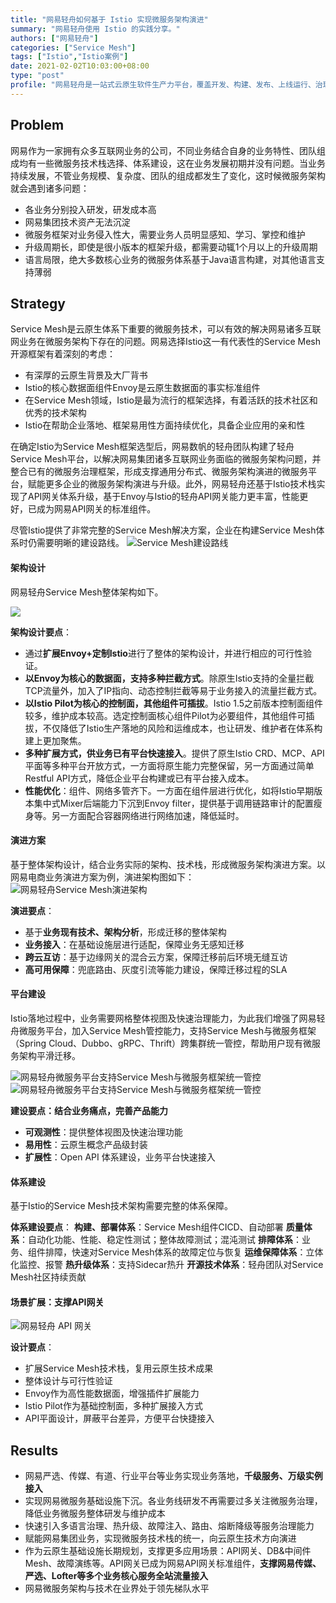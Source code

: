 ```yaml
---
title: "网易轻舟如何基于 Istio 实现微服务架构演进"
summary: "网易轻舟使用 Istio 的实践分享。"
authors: ["网易轻舟"]
categories: ["Service Mesh"]
tags: ["Istio","Istio案例"]
date: 2021-02-02T10:03:00+08:00
type: "post"
profile: "网易轻舟是一站式云原生软件生产力平台，覆盖开发、构建、发布、上线运行、治理和运维等环节，源自网易内部的大规模互联网业务实践，经过金融、制造、物流等行业客户的生产环境验证。"
---
```


## Problem

网易作为一家拥有众多互联网业务的公司，不同业务结合自身的业务特性、团队组成均有一些微服务技术栈选择、体系建设，这在业务发展初期并没有问题。当业务持续发展，不管业务规模、复杂度、团队的组成都发生了变化，这时候微服务架构就会遇到诸多问题：

- 各业务分别投入研发，研发成本高
- 网易集团技术资产无法沉淀
- 微服务框架对业务侵入性大，需要业务人员明显感知、学习、掌控和维护
- 升级周期长，即使是很小版本的框架升级，都需要动辄1个月以上的升级周期
- 语言局限，绝大多数核心业务的微服务体系基于Java语言构建，对其他语言支持薄弱

## Strategy

Service Mesh是云原生体系下重要的微服务技术，可以有效的解决网易诸多互联网业务在微服务架构下存在的问题。网易选择Istio这一有代表性的Service Mesh开源框架有着深刻的考虑：

- 有深厚的云原生背景及大厂背书
- Istio的核心数据面组件Envoy是云原生数据面的事实标准组件
- 在Service Mesh领域，Istio是最为流行的框架选择，有着活跃的技术社区和优秀的技术架构
- Istio在帮助企业落地、框架易用性方面持续优化，具备企业应用的亲和性

在确定Istio为Service Mesh框架选型后，网易数帆的轻舟团队构建了轻舟Service Mesh平台，以解决网易集团诸多互联网业务面临的微服务架构问题，并整合已有的微服务治理框架，形成支撑通用分布式、微服务架构演进的微服务平台，赋能更多企业的微服务架构演进与升级。此外，网易轻舟还基于Istio技术栈实现了API网关体系升级，基于Envoy与Istio的轻舟API网关能力更丰富，性能更好，已成为网易API网关的标准组件。

尽管Istio提供了非常完整的Service Mesh解决方案，企业在构建Service Mesh体系时仍需要明晰的建设路线。
![Service Mesh建设路线](008eGmZEly1gn9clbh23vj30ye0ow4b3.jpg)

#### 架构设计

网易轻舟Service Mesh整体架构如下。

![](008eGmZEly1gna7mmf7otj311s0u0wk1.jpg)

**架构设计要点**：

- 通过**扩展Envoy+定制Istio**进行了整体的架构设计，并进行相应的可行性验证。
- **以Envoy为核心的数据面，支持多种拦截方式**。除原生Istio支持的全量拦截TCP流量外，加入了IP指向、动态控制拦截等易于业务接入的流量拦截方式。
- **以Istio Pilot为核心的控制面，其他组件可插拔**。Istio 1.5之前版本控制面组件较多，维护成本较高。选定控制面核心组件Pilot为必要组件，其他组件可插拔，不仅降低了Istio生产落地的风险和运维成本，也让研发、维护者在体系构建上更加聚焦。
- **多种扩展方式，供业务已有平台快速接入**。提供了原生Istio CRD、MCP、API平面等多种平台开放方式，一方面将原生能力完整保留，另一方面通过简单Restful API方式，降低企业平台构建或已有平台接入成本。
- **性能优化**：组件、网络多管齐下。一方面在组件层进行优化，如将Istio早期版本集中式Mixer后端能力下沉到Envoy filter，提供基于调用链路审计的配置瘦身等。另一方面配合容器网络进行网络加速，降低延时。

#### 演进方案

基于整体架构设计，结合业务实际的架构、技术栈，形成微服务架构演进方案。以网易电商业务演进方案为例，演进架构图如下：
![网易轻舟Service Mesh演进架构](008eGmZEly1gn9gb6swd4j30y70u00vq.jpg)

**演进要点**：

- 基于**业务现有技术、架构分析**，形成迁移的整体架构
- **业务接入**：在基础设施层进行适配，保障业务无感知迁移
- **跨云互访**：基于边缘网关的混合云方案，保障迁移前后环境无缝互访
- **高可用保障**：兜底路由、灰度引流等能力建设，保障迁移过程的SLA

#### 平台建设

Istio落地过程中，业务需要网格整体视图及快速治理能力，为此我们增强了网易轻舟微服务平台，加入Service Mesh管控能力，支持Service Mesh与微服务框架（Spring Cloud、Dubbo、gRPC、Thrift）跨集群统一管控，帮助用户现有微服务架构平滑迁移。

![网易轻舟微服务平台支持Service Mesh与微服务框架统一管控](008eGmZEly1gn9gb550amj31o20u0jvv.jpg)
![网易轻舟微服务平台支持Service Mesh与微服务框架统一管控](008eGmZEly1gn9gb7jd9oj31o20u0gr3.jpg)

**建设要点：结合业务痛点，完善产品能力**

- **可观测性**：提供整体视图及快速治理功能
- **易用性**：云原生概念产品级封装
- **扩展性**：Open API 体系建设，业务平台快速接入

#### 体系建设

基于Istio的Service Mesh技术架构需要完整的体系保障。

**体系建设要点**：
**构建、部署体系**：Service Mesh组件CICD、自动部署
**质量体系**：自动化功能、性能、稳定性测试；整体故障测试；混沌测试
**排障体系**：业务、组件排障，快速对Service Mesh体系的故障定位与恢复
**运维保障体系**：立体化监控、报警
**热升级体系**：支持Sidecar热升
**开源技术体系**：轻舟团队对Service Mesh社区持续贡献

#### 场景扩展：支撑API网关

![网易轻舟 API 网关](008eGmZEly1gnaivfvbvuj30w60s4n1i.jpg)

**设计要点**：

- 扩展Service Mesh技术栈，复用云原生技术成果
- 整体设计与可行性验证
- Envoy作为高性能数据面，增强插件扩展能力
- Istio Pilot作为基础控制面，多种扩展接入方式
- API平面设计，屏蔽平台差异，方便平台快捷接入

## Results

- 网易严选、传媒、有道、行业平台等业务实现业务落地，**千级服务、万级实例接入**
- 实现网易微服务基础设施下沉。各业务线研发不再需要过多关注微服务治理，降低业务微服务整体研发与维护成本
- 快速引入多语言治理、热升级、故障注入、路由、熔断降级等服务治理能力
- 赋能网易集团业务，实现微服务技术栈的统一，向云原生技术方向演进
- 作为云原生基础设施长期规划，支撑更多应用场景：API网关、DB&中间件 Mesh、故障演练等。API网关已成为网易API网关标准组件，**支撑网易传媒、严选、Lofter等多个业务核心服务全站流量接入**
- 网易微服务架构与技术在业界处于领先梯队水平
